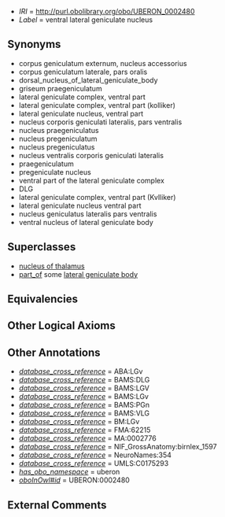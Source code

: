  * *IRI* = http://purl.obolibrary.org/obo/UBERON_0002480
 * *Label* = ventral lateral geniculate nucleus

## Synonyms

 * corpus geniculatum externum, nucleus accessorius
 * corpus geniculatum laterale, pars oralis
 * dorsal_nucleus_of_lateral_geniculate_body
 * griseum praegeniculatum
 * lateral geniculate complex, ventral part
 * lateral geniculate complex, ventral part (kolliker)
 * lateral geniculate nucleus, ventral part
 * nucleus corporis geniculati lateralis, pars ventralis
 * nucleus praegeniculatus
 * nucleus pregeniculatum
 * nucleus pregeniculatus
 * nucleus ventralis corporis geniculati lateralis
 * praegeniculatum
 * pregeniculate nucleus
 * ventral part of the lateral geniculate complex
 * DLG
 * lateral geniculate complex, ventral part (Kvlliker)
 * lateral geniculate nucleus ventral part
 * nucleus geniculatus lateralis pars ventralis
 * ventral nucleus of lateral geniculate body

## Superclasses

 * [nucleus of thalamus](../../UBERON/92/UBERON_0007692.md)
 * [part_of](../../BFO/50/BFO_0000050.md) some [lateral geniculate body](../../UBERON/26/UBERON_0001926.md)

## Equivalencies


## Other Logical Axioms


## Other Annotations

 * *[database_cross_reference](../../ef/oboInOwl#hasDbXref.md)* = ABA:LGv
 * *[database_cross_reference](../../ef/oboInOwl#hasDbXref.md)* = BAMS:DLG
 * *[database_cross_reference](../../ef/oboInOwl#hasDbXref.md)* = BAMS:LGV
 * *[database_cross_reference](../../ef/oboInOwl#hasDbXref.md)* = BAMS:LGv
 * *[database_cross_reference](../../ef/oboInOwl#hasDbXref.md)* = BAMS:PGn
 * *[database_cross_reference](../../ef/oboInOwl#hasDbXref.md)* = BAMS:VLG
 * *[database_cross_reference](../../ef/oboInOwl#hasDbXref.md)* = BM:LGv
 * *[database_cross_reference](../../ef/oboInOwl#hasDbXref.md)* = FMA:62215
 * *[database_cross_reference](../../ef/oboInOwl#hasDbXref.md)* = MA:0002776
 * *[database_cross_reference](../../ef/oboInOwl#hasDbXref.md)* = NIF_GrossAnatomy:birnlex_1597
 * *[database_cross_reference](../../ef/oboInOwl#hasDbXref.md)* = NeuroNames:354
 * *[database_cross_reference](../../ef/oboInOwl#hasDbXref.md)* = UMLS:C0175293
 * *[has_obo_namespace](../../ce/oboInOwl#hasOBONamespace.md)* = uberon
 * *[oboInOwl#id](../../id/oboInOwl#id.md)* = UBERON:0002480

## External Comments

